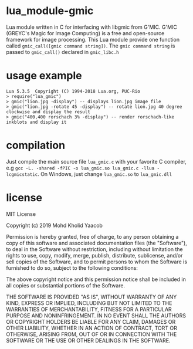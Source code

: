 # lua_module-gmic
Lua module written in C for interfacing with libgmic from G'MIC. G'MIC (GREYC's Magic for Image Computing) is a free and open-source 
framework for image processing. This Lua module provide one function called ```gmic_call([gmic command string])```. The ```gmic command string``` is passed to ```gmic_call()``` declared in ```gmic_libc.h```

# usage example
```
Lua 5.3.5  Copyright (C) 1994-2018 Lua.org, PUC-Rio
> require("lua_gmic")
> gmic("lion.jpg -display") -- displays lion.jpg image file
> gmic("lion.jpg -rotate 45 -display") -- rotate lion.jpg 40 degree clockwise and display the result
> gmic("400,400 rorschach 3% -display") -- render rorschach-like inkblots and display it
```

# compilation
Just compile the main source file ```lua_gmic.c``` with your favorite C compiler, e.g ```gcc -L. -shared -fPIC -o lua_gmic.so lua_gmic.c -llua -lcgmicstatic```. On Windows, just change ```lua_gmic.so``` to ```lua_gmic.dll```

# license
MIT License

Copyright (c) 2019 Mohd Kholid Yaacob

Permission is hereby granted, free of charge, to any person obtaining a copy
of this software and associated documentation files (the "Software"), to deal
in the Software without restriction, including without limitation the rights
to use, copy, modify, merge, publish, distribute, sublicense, and/or sell
copies of the Software, and to permit persons to whom the Software is
furnished to do so, subject to the following conditions:

The above copyright notice and this permission notice shall be included in all
copies or substantial portions of the Software.

THE SOFTWARE IS PROVIDED "AS IS", WITHOUT WARRANTY OF ANY KIND, EXPRESS OR
IMPLIED, INCLUDING BUT NOT LIMITED TO THE WARRANTIES OF MERCHANTABILITY,
FITNESS FOR A PARTICULAR PURPOSE AND NONINFRINGEMENT. IN NO EVENT SHALL THE
AUTHORS OR COPYRIGHT HOLDERS BE LIABLE FOR ANY CLAIM, DAMAGES OR OTHER
LIABILITY, WHETHER IN AN ACTION OF CONTRACT, TORT OR OTHERWISE, ARISING FROM,
OUT OF OR IN CONNECTION WITH THE SOFTWARE OR THE USE OR OTHER DEALINGS IN THE
SOFTWARE.
